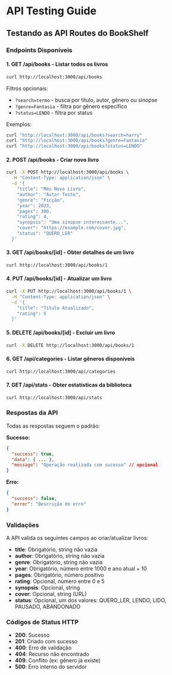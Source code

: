 # API Testing Guide

## Testando as API Routes do BookShelf

### Endpoints Disponíveis

#### 1. **GET /api/books** - Listar todos os livros
```bash
curl http://localhost:3000/api/books
```

Filtros opcionais:
- `?search=termo` - busca por título, autor, gênero ou sinopse
- `?genre=Fantasia` - filtra por gênero específico
- `?status=LENDO` - filtra por status

Exemplos:
```bash
curl "http://localhost:3000/api/books?search=harry"
curl "http://localhost:3000/api/books?genre=Fantasia"
curl "http://localhost:3000/api/books?status=LENDO"
```

#### 2. **POST /api/books** - Criar novo livro
```bash
curl -X POST http://localhost:3000/api/books \
  -H "Content-Type: application/json" \
  -d '{
    "title": "Meu Novo Livro",
    "author": "Autor Teste",
    "genre": "Ficção",
    "year": 2023,
    "pages": 300,
    "rating": 4,
    "synopsis": "Uma sinopse interessante...",
    "cover": "https://example.com/cover.jpg",
    "status": "QUERO_LER"
  }'
```

#### 3. **GET /api/books/[id]** - Obter detalhes de um livro
```bash
curl http://localhost:3000/api/books/1
```

#### 4. **PUT /api/books/[id]** - Atualizar um livro
```bash
curl -X PUT http://localhost:3000/api/books/1 \
  -H "Content-Type: application/json" \
  -d '{
    "title": "Título Atualizado",
    "rating": 5
  }'
```

#### 5. **DELETE /api/books/[id]** - Excluir um livro
```bash
curl -X DELETE http://localhost:3000/api/books/1
```

#### 6. **GET /api/categories** - Listar gêneros disponíveis
```bash
curl http://localhost:3000/api/categories
```

#### 7. **GET /api/stats** - Obter estatísticas da biblioteca
```bash
curl http://localhost:3000/api/stats
```

### Respostas da API

Todas as respostas seguem o padrão:

**Sucesso:**
```json
{
  "success": true,
  "data": { ... },
  "message": "Operação realizada com sucesso" // opcional
}
```

**Erro:**
```json
{
  "success": false,
  "error": "Descrição do erro"
}
```

### Validações

A API valida os seguintes campos ao criar/atualizar livros:

- **title**: Obrigatório, string não vazia
- **author**: Obrigatório, string não vazia  
- **genre**: Obrigatório, string não vazia
- **year**: Obrigatório, número entre 1000 e ano atual + 10
- **pages**: Obrigatório, número positivo
- **rating**: Opcional, número entre 0 e 5
- **synopsis**: Opcional, string
- **cover**: Opcional, string (URL)
- **status**: Opcional, um dos valores: QUERO_LER, LENDO, LIDO, PAUSADO, ABANDONADO

### Códigos de Status HTTP

- **200**: Sucesso
- **201**: Criado com sucesso
- **400**: Erro de validação
- **404**: Recurso não encontrado
- **409**: Conflito (ex: gênero já existe)
- **500**: Erro interno do servidor